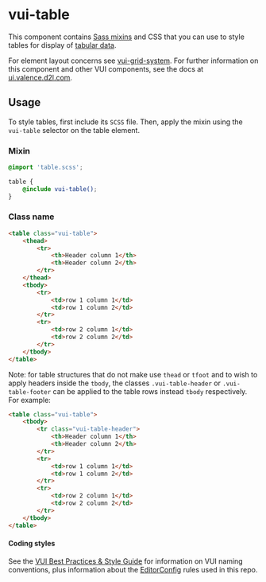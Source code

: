 # vui-table

This component contains [Sass mixins](http://sass-lang.com) and CSS that you
can use to style tables for display of [tabular data](http://www.w3.org/TR/html5/tabular-data.html).

For element layout concerns see [vui-grid-system](https://github.com/Brightspace/valence-ui-grid-system).
For further information on this component and other VUI components, see the docs
at [ui.valence.d2l.com](http://ui.valence.d2l.com/).

## Usage
To style tables, first include its `SCSS` file. Then, apply the mixin using the
`vui-table` selector on the table element.

### Mixin
```scss
@import 'table.scss';

table {
	@include vui-table();
}
```

### Class name
```html
<table class="vui-table">
	<thead>
		<tr>
			<th>Header column 1</th>
			<th>Header column 2</th>
		</tr>
	</thead>
	<tbody>
		<tr>
			<td>row 1 column 1</td>
			<td>row 1 column 2</td>
		</tr>
		<tr>
			<td>row 2 column 1</td>
			<td>row 2 column 2</td>
		</tr>
	</tbody>
</table>
```

Note: for table structures that do not make use `thead` or `tfoot` and to wish to apply
headers inside the `tbody`, the classes `.vui-table-header` or `.vui-table-footer` can
be applied to the table rows instead `tbody` respectively. For example:

```html
<table class="vui-table">
	<tbody>
		<tr class="vui-table-header">
			<th>Header column 1</th>
			<th>Header column 2</th>
		</tr>
		<tr>
			<td>row 1 column 1</td>
			<td>row 1 column 2</td>
		</tr>
		<tr>
			<td>row 2 column 1</td>
			<td>row 2 column 2</td>
		</tr>
	</tbody>
</table>
```

#### Coding styles
See the [VUI Best Practices & Style Guide](https://github.com/Brightspace/valence-ui-docs/wiki/Best-Practices-&-Style-Guide)
for information on VUI naming conventions, plus information about the [EditorConfig](http://editorconfig.org)
rules used in this repo.